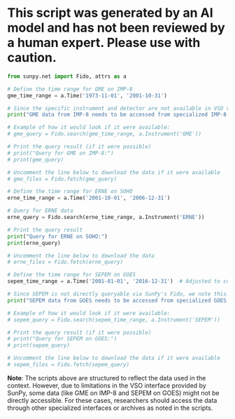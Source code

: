 # This script was generated by an AI model and has not been reviewed by a human expert. Please use with caution.

```python
from sunpy.net import Fido, attrs as a

# Define the time range for GME on IMP-8
gme_time_range = a.Time('1973-11-01', '2001-10-31')

# Since the specific instrument and detector are not available in VSO via SunPy, we note this:
print("GME data from IMP-8 needs to be accessed from specialized IMP-8 data archives.")

# Example of how it would look if it were available:
# gme_query = Fido.search(gme_time_range, a.Instrument('GME'))

# Print the query result (if it were possible)
# print("Query for GME on IMP-8:")
# print(gme_query)

# Uncomment the line below to download the data if it were available
# gme_files = Fido.fetch(gme_query)

# Define the time range for ERNE on SOHO
erne_time_range = a.Time('2001-10-01', '2006-12-31')

# Query for ERNE data
erne_query = Fido.search(erne_time_range, a.Instrument('ERNE'))

# Print the query result
print("Query for ERNE on SOHO:")
print(erne_query)

# Uncomment the line below to download the data
# erne_files = Fido.fetch(erne_query)

# Define the time range for SEPEM on GOES
sepem_time_range = a.Time('2001-01-01', '2016-12-31')  # Adjusted to cover the study period

# Since SEPEM is not directly queryable via SunPy's Fido, we note this:
print("SEPEM data from GOES needs to be accessed from specialized GOES data archives or SEPEM reference datasets.")

# Example of how it would look if it were available:
# sepem_query = Fido.search(sepem_time_range, a.Instrument('SEPEM'))

# Print the query result (if it were possible)
# print("Query for SEPEM on GOES:")
# print(sepem_query)

# Uncomment the line below to download the data if it were available
# sepem_files = Fido.fetch(sepem_query)
```

**Note**: The scripts above are structured to reflect the data used in the context. However, due to limitations in the VSO interface provided by SunPy, some data (like GME on IMP-8 and SEPEM on GOES) might not be directly accessible. For these cases, researchers should access the data through other specialized interfaces or archives as noted in the scripts.
